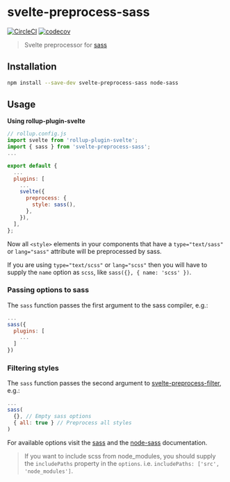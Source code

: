 # svelte-preprocess-sass

[![CircleCI](https://circleci.com/gh/ls-age/svelte-preprocess-sass.svg?style=svg)](https://circleci.com/gh/ls-age/svelte-preprocess-sass)
[![codecov](https://codecov.io/gh/ls-age/svelte-preprocess-sass/branch/master/graph/badge.svg)](https://codecov.io/gh/ls-age/svelte-preprocess-sass)

> Svelte preprocessor for [sass](http://sass-lang.com)

## Installation

```bash
npm install --save-dev svelte-preprocess-sass node-sass
```

## Usage

**Using rollup-plugin-svelte**

```javascript
// rollup.config.js
import svelte from 'rollup-plugin-svelte';
import { sass } from 'svelte-preprocess-sass';
...

export default {
  ...
  plugins: [
    ...
    svelte({
      preprocess: {
        style: sass(),
      },
    }),
  ],
};
```

Now all `<style>` elements in your components that have a `type="text/sass"` or `lang="sass"` attribute will be preprocessed by sass.

If you are using `type="text/scss"` or `lang="scss"` then you will have to supply
the `name` option as `scss`, like `sass({}, { name: 'scss' })`.

### Passing options to sass

The `sass` function passes the first argument to the sass compiler, e.g.:

```javascript
...
sass({
  plugins: [
    ...
  ]
})
```


### Filtering styles

The `sass` function passes the second argument to [svelte-preprocess-filter](https://github.com/ls-age/svelte-preprocess-filter), e.g.:

```javascript
...
sass(
  {}, // Empty sass options
  { all: true } // Preprocess all styles
)
```

For available options visit the [sass](http://sass-lang.com/documentation/) and
the [node-sass](https://github.com/sass/node-sass) documentation.

> If you want to include scss from node_modules, you should supply the `includePaths`
property in the `options`. i.e. `includePaths: ['src', 'node_modules']`.
